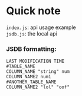 # Quick note

`index.js`: api usage example  
`jsdb.js`: the local api

### JSDB formatting:

```
LAST MODIFICATION TIME
#TABLE_NAME
COLUMN_NAME "string" num
COLUMN_NAME2 num1
#ANOTHER_TABLE_NAME
COLUMN_NAME2 "lol" "oof"
```